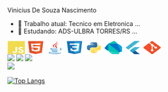 Vinicius De Souza Nascimento
- 🔭 Trabalho atual: Tecnico em Eletronica ...
- 🌱 Estudando: ADS-ULBRA TORRES/RS ...
<div align="left">
  <img align="center" alt="Vini-Js" height="30" width="40" src="https://raw.githubusercontent.com/devicons/devicon/master/icons/javascript/javascript-plain.svg">
  <img align="center" alt="Vini-HTML" height="30" width="40" src="https://raw.githubusercontent.com/devicons/devicon/master/icons/html5/html5-original.svg">
  <img align="center" alt="Vini-HTML" height="30" width="40" src="https://raw.githubusercontent.com/devicons/devicon/master/icons/java/java-original.svg">
  <img align="center" alt="Vini-CSS" height="30" width="40" src="https://raw.githubusercontent.com/devicons/devicon/master/icons/css3/css3-original.svg">
  <img align="center" alt="Vini-Python" height="30" width="40" src="https://raw.githubusercontent.com/devicons/devicon/master/icons/python/python-original.svg">
  <img align="center" alt="Vini-Dart" height="30" width="40" src="https://raw.githubusercontent.com/devicons/devicon/master/icons/dart/dart-original.svg">
  <img align="center" alt="Vini-Dart" height="30" width="40" src="https://raw.githubusercontent.com/devicons/devicon/master/icons/flutter/flutter-original.svg">
  <img align="center" alt="Vini-Dart" height="30" width="40" src="https://raw.githubusercontent.com/devicons/devicon/master/icons/git/git-original.svg">
</div>

<div align="left">
  <a href="https://www.instagram.com/viniciusn1909" target="_blank"><img src="https://img.shields.io/badge/-Instagram-%23E4405F?style=for-the-badge&logo=instagram&logoColor=white" target="_blank"></a>
  <a href = "mailto:viniciusouza1909@rede.ulbra.br"><img src="https://img.shields.io/badge/-Gmail-%23333?style=for-the-badge&logo=gmail&logoColor=white" target="_blank"></a>
  <a href="https://www.linkedin.com/in/vinicius-de-souza-nascimento-644a0923a" target="_blank"><img src="https://img.shields.io/badge/-LinkedIn-%230077B5?style=for-the-badge&logo=linkedin&logoColor=white" target="_blank"></a> 


<div align="left">
  <a href="https://github.com/viniciusouza19">
  <img height="180em" src="https://github-readme-stats.vercel.app/api?username=viniciusouza19&show_icons=true&theme=dracula&include_all_commits=true&count_private=true"/>
</div>
 
  [![Top Langs](https://github-readme-stats.vercel.app/api/top-langs/?username=viniciusouza19&layout=compact)](https://github.com/viniciusouza19/github-readme-stats)
  

   
  

